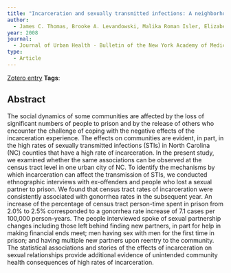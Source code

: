 ```yaml
---
title: "Incarceration and sexually transmitted infections: A neighborhood perspective"
author:
  - James C. Thomas, Brooke A. Levandowski, Malika Roman Isler, Elizabeth Torrone, George Wilson
year: 2008
journal:
  - Journal of Urban Health - Bulletin of the New York Academy of Medicine
type:
  - Article
---
```

[Zotero entry](zotero://select/items/@thomasIncarcerationSexuallyTransmitted2008)
**Tags**:
## Abstract

The social dynamics of some communities are affected by the loss of significant numbers of people to prison and by the release of others who encounter the challenge of coping with the negative effects of the incarceration experience. The effects on communities are evident, in part, in the high rates of sexually transmitted infections (STIs) in North Carolina (NC) counties that have a high rate of incarceration. In the present study, we examined whether the same associations can be observed at the census tract level in one urban city of NC. To identify the mechanisms by which incarceration can affect the transmission of STIs, we conducted ethnographic interviews with ex-offenders and people who lost a sexual partner to prison. We found that census tract rates of incarceration were consistently associated with gonorrhea rates in the subsequent year. An increase of the percentage of census tract person-time spent in prison from 2.0% to 2.5% corresponded to a gonorrhea rate increase of 7.1 cases per 100,000 person-years. The people interviewed spoke of sexual partnership changes including those left behind finding new partners, in part for help in making financial ends meet; men having sex with men for the first time in prison; and having multiple new partners upon reentry to the community. The statistical associations and stories of the effects of incarceration on sexual relationships provide additional evidence of unintended community health consequences of high rates of incarceration.

